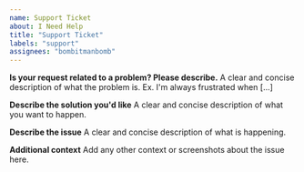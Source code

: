 ```yaml
---
name: Support Ticket
about: I Need Help
title: "Support Ticket"
labels: "support"
assignees: "bombitmanbomb"
---
```


**Is your request related to a problem? Please describe.**
A clear and concise description of what the problem is. Ex. I'm always frustrated when [...]

**Describe the solution you'd like**
A clear and concise description of what you want to happen.

**Describe the issue**
A clear and concise description of what is happening.

**Additional context**
Add any other context or screenshots about the issue here.
